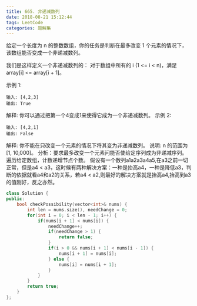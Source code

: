 ```yaml
---
title: 665. 非递减数列
date: 2018-08-21 15:12:44
tags: LeetCode
categories: 题解集
---
```


给定一个长度为 n 的整数数组，你的任务是判断在最多改变 1 个元素的情况下，该数组能否变成一个非递减数列。

我们是这样定义一个非递减数列的： 对于数组中所有的 i (1 <= i < n)，满足 array[i] <= array[i + 1]。

示例 1:
```
输入: [4,2,3]
输出: True
```
解释: 你可以通过把第一个4变成1来使得它成为一个非递减数列。
示例 2:
```
输入: [4,2,1]
输出: False
```
解释: 你不能在只改变一个元素的情况下将其变为非递减数列。
说明:  n 的范围为 [1, 10,000]。
分析：要求最多改变一个元素问能否使给定序列成为非递减序列。遍历给定数组，计数递增节点个数。
假设有一个数列a1a2a3a4a5,在a3之前一切正常，但是a4 < a3，这时候有两种解决方案：一种是抬高a4，一种是降低a3，判断的依据就看a4和a2的关系，若a4 < a2,则最好的解决方案就是抬高a4,抬高到a3的值刚好，反之亦然。

```cpp
class Solution {
public:
    bool checkPossibility(vector<int>& nums) {
        int len = nums.size(), needChange = 0;
        for(int i = 0; i < len - 1; i++) {
            if(nums[i + 1] < nums[i]) {
                needChange++;
                if(needChange > 1) {
                    return false;
                }
                if(i > 0 && nums[i + 1] < nums[i - 1]) {
                    nums[i + 1] = nums[i];
                } else {
                    nums[i] = nums[i + 1];
                }
            }
        }
        return true;
    }
};
```